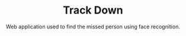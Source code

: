 <h1 align="center">Track Down</h1>
<div align="center">Web application used to find the missed person using face recognition.</div>

